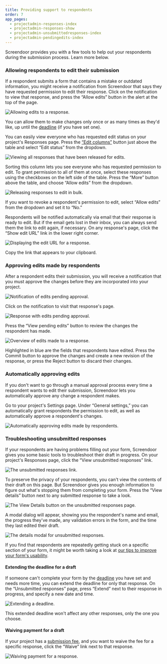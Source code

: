```yaml
---
title: Providing support to respondents
order: 7
app_pages:
  - projectadmin-responses-index
  - projectadmin-responses-show
  - projectadmin-unsubmittedresponses-index
  - projectadmin-pendingedits-index
---
```


Screendoor provides you with a few tools to help out your respondents during the submission process. Learn more below.

### Allowing respondents to edit their submission

If a respondent submits a form that contains a mistake or outdated information, you might receive a notification from Screendoor that says they have requested permission to edit their response. Click on the notification to view that response, and press the &ldquo;Allow edits&rdquo; button in the alert at the top of the page.

![Allowing edits to a response.](../images/edits_1.png)

You can allow them to make changes only once or as many times as they'd like, up until the [deadline](/articles/screendoor/projects/deadline.html) (if you have set one).

You can easily view everyone who has requested edit status on your project's Responses page. Press the [&ldquo;Edit columns&rdquo;](/articles/screendoor/responses/viewing_a_list_of_responses.html#configuring-the-responses-table) button just above the table and select &ldquo;Edit status&rdquo; from the dropdown.

![Viewing all responses that have been released for edits.](../images/edits_2.png)

Sorting this column lets you see everyone who has requested permission to edit. To grant permission to all of them at once, select these responses using the checkboxes on the left side of the table. Press the &ldquo;More&rdquo; button above the table, and choose &ldquo;Allow edits&rdquo; from the dropdown.

![Releasing responses to edit in bulk.](../images/edits_3.png)

If you want to revoke a respondent's permission to edit, select &ldquo;Allow edits&rdquo; from the dropdown and set it to &ldquo;No.&rdquo;

Respondents will be notified automatically via email that their response is ready to edit. But if the email gets lost in their inbox, you can always send them the link to edit again, if necessary. On any response's page, click the &ldquo;Show edit URL&rdquo; link in the lower right corner.

![Displaying the edit URL for a response.](../images/edits_4.png)

Copy the link that appears to your clipboard.

### Approving edits made by respondents

After a respondent edits their submission, you will receive a notification that you must approve the changes before they are incorporated into your project.

![Notification of edits pending approval.](../images/edits_5.png)

Click on the notification to visit that response's page.

![Response with edits pending approval.](../images/edits_6.png)

Press the &ldquo;View pending edits&rdquo; button to review the changes the respondent has made.

![Overview of edits made to a response.](../images/edits_7.png)

Highlighted in blue are the fields that respondents have edited. Press the Commit button to approve the changes and create a new revision of the response, or press the Reject button to discard their changes.

### Automatically approving edits

If you don't want to go through a manual approval process every time a respondent wants to edit their submission, Screendoor lets you automatically approve any change a respondent makes.

Go to your project's Settings page. Under &ldquo;General settings,&rdquo; you can automatically grant respondents the permission to edit, as well as automatically approve a respondent's changes.

![Automatically approving edits made by respondents.](../images/edits_8.png)

### Troubleshooting unsubmitted responses

If your respondents are having problems filling out your form, Screendoor gives you some basic tools to troubleshoot their draft in progress. On your project's Responses page, click the &ldquo;View unsubmitted responses&rdquo; link.

![The unsubmitted responses link.](../images/unsubmitted_1.png)

To preserve the privacy of your respondents, you can't view the contents of their draft on this page. But Screendoor gives you enough information to figure out what's stopping them from completing your form. Press the &ldquo;View details&rdquo; button next to any submitted response to take a look.

![The View Details button on the unsubmitted responses page.](../images/unsubmitted_2.png)

A modal dialog will appear, showing you the respondent's name and email, the progress they've made, any validation errors in the form, and the time they last edited their draft.

![The details modal for unsubmitted responses.](../images/unsubmitted_3.png)

If you find that respondents are repeatedly getting stuck on a specific section of your form, it might be worth taking a look at [our tips to improve your form's usability](/articles/screendoor/your_form/designing_a_great_form.html).

#### Extending the deadline for a draft

If someone can't complete your form by the [deadline](/articles/screendoor/projects/deadline.html) you have set and needs more time, you can extend the deadline for only that response. On the &ldquo;Unsubmitted responses&rdquo; page, press &ldquo;Extend&rdquo; next to their response in progress, and specify a new date and time.

![Extending a deadline.](../images/unsubmitted_4.png)

This extended deadline won't affect any other responses, only the one you choose.

#### Waiving payment for a draft

If your project has a [submission fee](/articles/screendoor/your_form/payments.html), and you want to waive the fee for a specific response, click the &ldquo;Waive&rdquo; link next to that response.

![Waiving payment for a response.](../images/unsubmitted_5.png)


